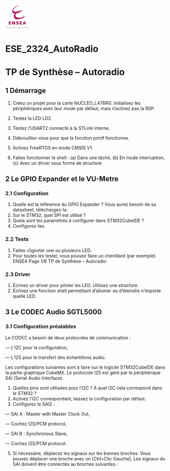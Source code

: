 <p align="left"> <img src="graphique_logo/logo ENSEA.png" width="15%" height="auto" /> </p>

# ESE_2324_AutoRadio

# TP de Synthèse – Autoradio


## 1 Démarrage
 1. Créez un projet pour la carte NUCLEO_L476RG. 
Initialisez les périphériques avec leur mode par défaut, mais n’activez pas la BSP.

 2. Testez la LED LD2.
 3. Testez l’USART2 connecté à la STLink interne.
 4. Débrouillez-vous pour que la fonction printf fonctionne.
 5. Activez FreeRTOS en mode CMSIS V1.
 6. Faites fonctionner le shell :
(a) Dans une tâche,
(b) En mode interruption,
(c) Avec un driver sous forme de structure.
## 2 Le GPIO Expander et le VU-Metre
### 2.1 Configuration

1. Quelle est la référence du GPIO Expander ? Vous aurez besoin de sa datasheet, téléchargez-la.
2. Sur le STM32, quel SPI est utilisé ?
3. Quels sont les paramètres à configurer dans STM32CubeIDE ?
4. Configurez-les.
### 2.2 Tests

1. Faites clignoter une ou plusieurs LED.
2. Pour toutes les tester, vous pouvez faire un chenillard (par exemple).
ENSEA Page 1/6 TP de Synthèse – Autoradio
### 2.3 Driver

1. Écrivez un driver pour piloter les LED. Utilisez une structure.
2. Écrivez une fonction shell permettant d’allumer ou d’éteindre n’importe
quelle LED.

## 3 Le CODEC Audio SGTL5000
### 3.1 Configuration préalables

Le CODEC a besoin de deux protocoles de communication :

 — L’I2C pour la configuration,
 
 — L’I2S pour le transfert des échantillons audio.
 
Les configurations suivantes sont à faire sur le logiciel STM32CubeIDE dans
la partie graphique CubeMX. Le protocole I2S est géré par le périphérique SAI
(Serial Audio Interface).
1. Quelles pins sont utilisées pour l’I2C ? À quel I2C cela correspond dans le
STM32 ?
2. Activez l’I2C correspondant, laissez la configuration par défaut.
3. Configurez le SAI2 :
   
— SAI A : Master with Master Clock Out,

— Cochez I2S/PCM protocol,

— SAI B : Synchronous Slave,

— Cochez I2S/PCM protocol.

5. Si nécessaire, déplacez les signaux sur les bonnes broches. Vous pouvez
déplacer une broche avec un [Ctrl+Clic Gauche]. Les signaux du SAI
doivent être connectés au broches suivantes :














